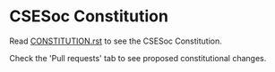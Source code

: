 ﻿# CSESoc Constitution

Read [CONSTITUTION.rst](CONSTITUTION.rst) to see the CSESoc Constitution.

Check the 'Pull requests' tab to see proposed constitutional changes.